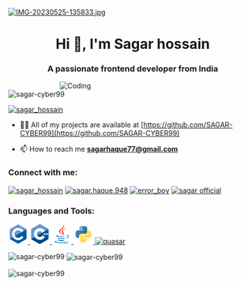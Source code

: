 [![IMG-20230525-135833.jpg](https://i.postimg.cc/j5Lb7z6F/IMG-20230525-135833.jpg)](https://postimg.cc/Fd58tkBy)
<h1 align="center">Hi 👋, I'm Sagar hossain</h1>
<h3 align="center">A passionate frontend developer from India</h3>
<img align="right" alt="Coding" width="400" src="https://camo.githubusercontent.com/c1dcb74cc1c1835b1d716f5051499a2814c683c806b15f04b0eba492863703e9/68747470733a2f2f63646e2e6472696262626c652e636f6d2f75736572732f3733303730332f73637265656e73686f74732f363538313234332f6176656e746f2e676966">

<p align="left"> <img src="https://komarev.com/ghpvc/?username=sagar-cyber99&label=Profile%20views&color=0e75b6&style=flat" alt="sagar-cyber99" /> </p>

<p align="left"> <a href="https://twitter.com/sagar_hossain" target="blank"><img src="https://img.shields.io/twitter/follow/sagar_hossain?logo=twitter&style=for-the-badge" alt="sagar_hossain" /></a> </p>

- 👨‍💻 All of my projects are available at [https://github.com/SAGAR-CYBER99](https://github.com/SAGAR-CYBER99)

- 📫 How to reach me **sagarhaque77@gmail.com**

<h3 align="left">Connect with me:</h3>
<p align="left">
<a href="https://twitter.com/sagar_hossain" target="blank"><img align="center" src="https://raw.githubusercontent.com/rahuldkjain/github-profile-readme-generator/master/src/images/icons/Social/twitter.svg" alt="sagar_hossain" height="30" width="40" /></a>
<a href="https://fb.com/sagar.haque.948" target="blank"><img align="center" src="https://raw.githubusercontent.com/rahuldkjain/github-profile-readme-generator/master/src/images/icons/Social/facebook.svg" alt="sagar.haque.948" height="30" width="40" /></a>
<a href="https://instagram.com/error_boy" target="blank"><img align="center" src="https://raw.githubusercontent.com/rahuldkjain/github-profile-readme-generator/master/src/images/icons/Social/instagram.svg" alt="error_boy" height="30" width="40" /></a>
<a href="https://www.youtube.com/c/sagar official" target="blank"><img align="center" src="https://raw.githubusercontent.com/rahuldkjain/github-profile-readme-generator/master/src/images/icons/Social/youtube.svg" alt="sagar official" height="30" width="40" /></a>
</p>

<h3 align="left">Languages and Tools:</h3>
<p align="left"> <a href="https://www.cprogramming.com/" target="_blank" rel="noreferrer"> <img src="https://raw.githubusercontent.com/devicons/devicon/master/icons/c/c-original.svg" alt="c" width="40" height="40"/> </a> <a href="https://www.w3schools.com/cpp/" target="_blank" rel="noreferrer"> <img src="https://raw.githubusercontent.com/devicons/devicon/master/icons/cplusplus/cplusplus-original.svg" alt="cplusplus" width="40" height="40"/> </a> <a href="https://www.java.com" target="_blank" rel="noreferrer"> <img src="https://raw.githubusercontent.com/devicons/devicon/master/icons/java/java-original.svg" alt="java" width="40" height="40"/> </a> <a href="https://www.python.org" target="_blank" rel="noreferrer"> <img src="https://raw.githubusercontent.com/devicons/devicon/master/icons/python/python-original.svg" alt="python" width="40" height="40"/> </a> <a href="https://quasar.dev/" target="_blank" rel="noreferrer"> <img src="https://cdn.quasar.dev/logo/svg/quasar-logo.svg" alt="quasar" width="40" height="40"/> </a> </p>

<p><img align="left" src="https://github-readme-stats.vercel.app/api/top-langs?username=sagar-cyber99&show_icons=true&locale=en&layout=compact" alt="sagar-cyber99" /></p>

<p>&nbsp;<img align="center" src="https://github-readme-stats.vercel.app/api?username=sagar-cyber99&show_icons=true&locale=en" alt="sagar-cyber99" /></p>

<p><img align="center" src="https://github-readme-streak-stats.herokuapp.com/?user=sagar-cyber99&" alt="sagar-cyber99" /></p>
